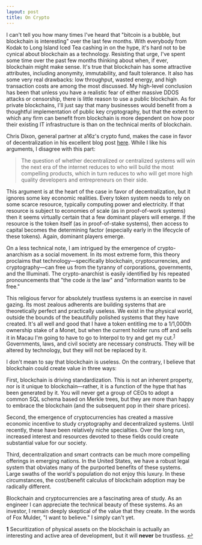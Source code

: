 ```yaml
---
layout: post
title: On Crypto
---
```


I can't tell you how many times I've heard that "bitcoin is a bubble, but blockchain is interesting" over the last few months. With everybody from Kodak to Long Island Iced Tea cashing in on the hype, it's hard not to be cynical about blockchain as a technology. Resisting that urge, I've spent some time over the past few months thinking about when, if ever, blockchain might make sense. It's true that blockchain has some attractive attributes, including anonymity, immutability, and fault tolerance.  It also has some very real drawbacks: low throughput, wasted energy, and high transaction costs are among the most discussed. My high-level conclusion has been that unless you have a realistic fear of either massive DDOS attacks or censorship, there is little reason to use a public blockchain. As for private blockchains, I'll just say that many businesses would benefit from a thoughtful implementation of public key cryptography, but that the extent to which any firm can benefit from blockchain is more dependent on how poor their existing IT infrastructure is than on the technical merits of blockchain.

Chris Dixon, general partner at a16z's crypto fund, makes the case in favor of decentralization in his excellent blog post [here](https://medium.com/@cdixon/why-decentralization-matters-5e3f79f7638e). While I like his arguments, I disagree with this part: 

> The question of whether decentralized or centralized systems will win the next era of the internet reduces to who will build the most compelling products, which in turn reduces to who will get more high quality developers and entrepreneurs on their side.

This argument is at the heart of the case in favor of decentralization, but it ignores some key economic realities. Every token system needs to rely on some scarce resource, typically computing power and electricity. If that resource is subject to economies of scale (as in proof-of-work systems) then it seems virtually certain that a few dominant players will emerge. If the resource is the token itself (as in proof-of-stake systems), then access to capital becomes the determining factor (especially early in the lifecycle of these tokens). Again, dominant players emerge. 

On a less technical note, I am intrigued by the emergence of crypto-anarchism as a social movement. In its most extreme form, this theory proclaims that technology&mdash;specifically blockchain, cryptocurrencies, and cryptography&mdash;can free us from the tyranny of corporations, governments, and the Illuminati. The crypto-anarchist is easily identified by his repeated pronouncements that "the code *is* the law" and "information wants to be free."  

This religious fervor for absolutely trustless systems is an exercise in navel gazing. Its most zealous adherents are building systems that are theoretically perfect and practically useless. We exist in the physical world, outside the bounds of the beautifully polished systems that they have created. It's all well and good that I have a token entitling me to a 1/1,000th ownership stake of a Monet, but when the current holder runs off and sells it in Macau I'm going to have to go to Interpol to try and get my cut.<sup id="a1">[1](#f1)</sup> Governments, laws, and civil society are necessary constructs. They will be altered by technology, but they will not be replaced by it.

I don't mean to say that blockchain is useless. On the contrary, I believe that blockchain could create value in three ways:

First, blockchain is driving standardization. This is not an inherent property, nor is it unique to blockchain&mdash;rather, it is a function of the hype that has been generated by it. You will never get a group of CEOs to adopt a common SQL schema based on Merkle trees, but they are more than happy to embrace the blockchain (and the subsequent pop in their share prices).

Second, the emergence of cryptocurrencies has created a massive economic incentive to study cryptography and decentralized systems. Until recently, these have been relatively niche specialties. Over the long run, increased interest and resources devoted to these fields could create substantial value for our society. 

Third, decentralization and smart contracts can be much more compelling offerings in emerging nations. In the United States, we have a robust legal system that obviates many of the purported benefits of these systems. Large swaths of the world's population do not enjoy this luxury. In these circumstances, the cost/benefit calculus of blockchain adoption may be radically different. 

Blockchain and cryptocurrencies are a fascinating area of study. As an engineer I can appreciate the technical beauty of these systems. As an investor, I remain deeply skeptical of the value that they create. In the words of Fox Mulder, "I want to believe." I simply can't yet.

<b id="f1">1</b> Securitization of physical assets on the blockchain is actually an interesting and active area of development, but it will __never__ be trustless. [↩](#a1)
